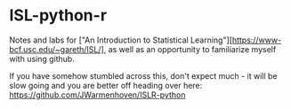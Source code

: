 # ISL-python-r
Notes and labs for ["An Introduction to Statistical Learning"][https://www-bcf.usc.edu/~gareth/ISL/], as well as an opportunity to familiarize myself with using github.

If you have somehow stumbled across this, don't expect much - it will be slow going and you are better off heading over here:
https://github.com/JWarmenhoven/ISLR-python


